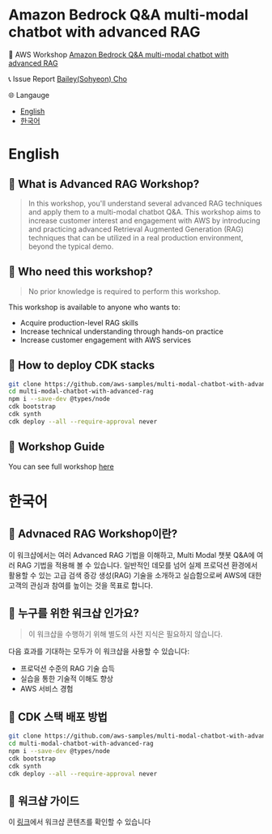 # Amazon Bedrock Q&A multi-modal chatbot with advanced RAG

:link: AWS Workshop [Amazon Bedrock Q&A multi-modal chatbot with advanced RAG](https://catalog.us-east-1.prod.workshops.aws/workshops/a372f3ed-e99d-4c95-93b5-ee666375a387)

:telephone_receiver: Issue Report [Bailey(Sohyeon) Cho](https://www.linkedin.com/in/csbailey/)

:globe_with_meridians: Langauge
* [English](English)
* [한국어](한국어)

# English
## :mega: What is Advanced RAG Workshop?
> In this workshop, you'll understand several advanced RAG techniques and apply them to a multi-modal chatbot Q&A. This workshop aims to increase customer interest and engagement with AWS by introducing and practicing advanced Retrieval Augmented Generation (RAG) techniques that can be utilized in a real production environment, beyond the typical demo.

## :mega: Who need this workshop?
> No prior knowledge is required to perform this workshop.

This workshop is available to anyone who wants to:
* Acquire production-level RAG skills
* Increase technical understanding through hands-on practice
* Increase customer engagement with AWS services 

## :mega: How to deploy CDK stacks
```bash
git clone https://github.com/aws-samples/multi-modal-chatbot-with-advanced-rag.git
cd multi-modal-chatbot-with-advanced-rag
npm i --save-dev @types/node
cdk bootstrap
cdk synth
cdk deploy --all --require-approval never
```

## :mega: Workshop Guide
You can see full workshop [here](https://catalog.us-east-1.prod.workshops.aws/workshops/a372f3ed-e99d-4c95-93b5-ee666375a387)

# 한국어

## :mega: Advnaced RAG Workshop이란?
이 워크샵에서는 여러 Advanced RAG 기법을 이해하고, Multi Modal 챗봇 Q&A에 여러 RAG 기법을 적용해 볼 수 있습니다. 일반적인 데모를 넘어 실제 프로덕션 환경에서 활용할 수 있는 고급 검색 증강 생성(RAG) 기술을 소개하고 실습함으로써 AWS에 대한 고객의 관심과 참여를 높이는 것을 목표로 합니다.

## :mega: 누구를 위한 워크샵 인가요?
> 이 워크샵을 수행하기 위해 별도의 사전 지식은 필요하지 않습니다.

다음 효과를 기대하는 모두가 이 워크샵을 사용할 수 있습니다:
* 프로덕션 수준의 RAG 기술 습득
* 실습을 통한 기술적 이해도 향상
* AWS 서비스 경험

## :mega: CDK 스택 배포 방법
```bash
git clone https://github.com/aws-samples/multi-modal-chatbot-with-advanced-rag.git
cd multi-modal-chatbot-with-advanced-rag
npm i --save-dev @types/node
cdk bootstrap
cdk synth
cdk deploy --all --require-approval never
```

## :mega: 워크샵 가이드
이 [링크](https://catalog.us-east-1.prod.workshops.aws/workshops/a372f3ed-e99d-4c95-93b5-ee666375a387/ko-KR)에서 워크샵 콘텐츠를 확인할 수 있습니다
